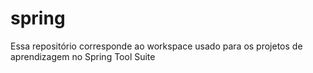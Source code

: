 # spring
Essa repositório corresponde ao workspace usado para os projetos de aprendizagem no Spring Tool Suite

